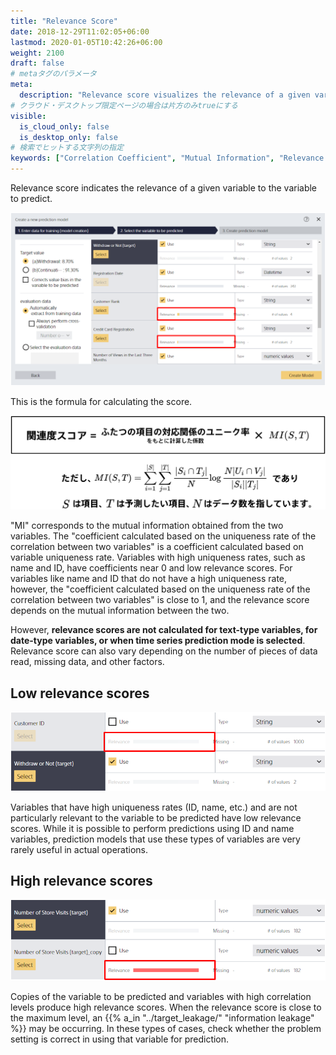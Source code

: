 ```yaml
---
title: "Relevance Score"
date: 2018-12-29T11:02:05+06:00
lastmod: 2020-01-05T10:42:26+06:00
weight: 2100
draft: false
# metaタグのパラメータ
meta:
  description: "Relevance score visualizes the relevance of a given variable to the variable to predict. The higher the relevance score, the higher the relevance is."
# クラウド・デスクトップ限定ページの場合は片方のみtrueにする
visible:
  is_cloud_only: false
  is_desktop_only: false
# 検索でヒットする文字列の指定
keywords: ["Correlation Coefficient", "Mutual Information", "Relevance Score"]
---
```


Relevance score indicates the relevance of a given variable to the variable to predict.

![](../img_en/t_slide35.png)

This is the formula for calculating the score.

![](../img_en/t_slide38.png)

"MI" corresponds to the mutual information obtained from the two variables. The "coefficient calculated based on the uniqueness rate of the correlation between two variables" is a coefficient calculated based on variable uniqueness rate. Variables with high uniqueness rates, such as name and ID, have coefficients near 0 and low relevance scores.
For variables like name and ID that do not have a high uniqueness rate, however, the "coefficient calculated based on the uniqueness rate of the correlation between two variables" is close to 1, and the relevance score depends on the mutual information between the two.

However, **relevance scores are not calculated for text-type variables, for date-type variables, or when time series prediction mode is selected**.
Relevance score can also vary depending on the number of pieces of data read, missing data, and other factors.

## Low relevance scores
![](../img_en/t_slide36.png)

Variables that have high uniqueness rates (ID, name, etc.) and are not particularly relevant to the variable to be predicted have low relevance scores.
While it is possible to perform predictions using ID and name variables, prediction models that use these types of variables are very rarely useful in actual operations.

## High relevance scores
![](../img_en/t_slide37.png)

Copies of the variable to be predicted and variables with high correlation levels produce high relevance scores.
When the relevance score is close to the maximum level, an {{% a_in "../target_leakage/" "information leakage" %}} may be occurring.
In these types of cases, check whether the problem setting is correct in using that variable for prediction.